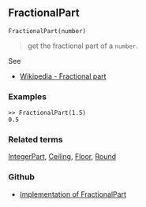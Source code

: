 ## FractionalPart

```
FractionalPart(number)
```

> get the fractional part of a `number`. 

See
* [Wikipedia - Fractional part](https://en.wikipedia.org/wiki/Fractional_part)

### Examples

```
>> FractionalPart(1.5)
0.5  
```

### Related terms 
[IntegerPart](IntegerPart.md), [Ceiling](Ceiling.md), [Floor](Floor.md), [Round](Round.md)

### Github

* [Implementation of FractionalPart](https://github.com/axkr/symja_android_library/blob/master/symja_android_library/matheclipse-core/src/main/java/org/matheclipse/core/builtin/IntegerFunctions.java#L733) 
